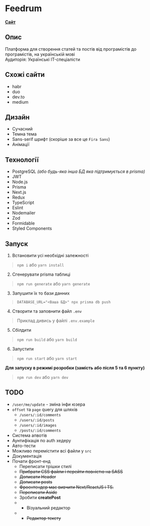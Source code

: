 # Feedrum #
**[Сайт](https://feedrum.com)**

## Опис ##
Платформа для створення статей та постів від програмістів до програмістів, на українській мові  
Аудиторія: Українські IT-спеціалісти 

## Схожі сайти ##
 * habr
 * duo
 * dev.to
 * medium

## Дизайн ##
 * Сучасний
 * Темна тема
 * Sans-serif шрифт (скоріше за все це `Fira Sans`)
 * Анімації

## Технології ##
 * PostgreSQL *(або будь-яка інша БД яка підтримується в prisma)*
 * JWT
 * Node.js
 * Prisma
 * Next.js 
 * Redux
 * TypeScript
 * Eslint
 * Nodemailer
 * Zod
 * Formidable
 * Styled Components

## Запуск ##
1. Встановити усі необхідні залежності
> `npm i` або `yarn install`

2. Сгенерувати prisma таблиці 
> `npm run generate` або `yarn generate`

3. Запушити їх то бази данних
> `DATABASE_URL="<Ваша БД>" npx prisma db push`

4. Створити та заповнити файл `.env` 
> Приклад дивись у файлі `.env.example`

5. Сбілдити
> `npm run build` або `yarn build`

6. Запустити
> `npm run start` або `yarn start`

**Для запуску в режимі розробки (замість або після 5 та 6 пункту)**
> `npm run dev` або `yarn dev`

## TODO ##
 * `/user/me/update` - зміна інфи юзера
 * `offset` та `page` query для шляхів 
   * `/users/:id/comments` 
   * `/users/:id/posts` 
   * `/users/:id/images`
   * `/posts/:id/comments`
 * Система апвотів
 * Аунтифікація по auth хедеру
 * Авто-тести
 * Можливо перемістити всі файли у `src`
 * Документація
 * Почати фронт-енд
   * Переписати трішки стилі
   * ~~Прибрати CSS файли і перейти повністю на SASS~~
   * ~~Дописати Header~~
   * ~~Дописати posts~~
   * ~~Фроентендер має вивчити Next/ReactJS і TS.~~
   * ~~Переписати Aside~~
   * Зробити **createPost**
   * * Візуальний редактор
   * * ~~Редактор тексту~~